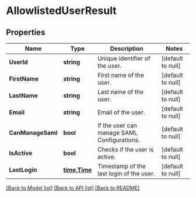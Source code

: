 # AllowlistedUserResult

## Properties
Name | Type | Description | Notes
------------ | ------------- | ------------- | -------------
**UserId** | **string** | Unique identifier of the user. | [default to null]
**FirstName** | **string** | First name of the user. | [default to null]
**LastName** | **string** | Last name of the user. | [default to null]
**Email** | **string** | Email of the user. | [default to null]
**CanManageSaml** | **bool** | If the user can manage SAML Configurations. | [default to null]
**IsActive** | **bool** | Checks if the user is active. | [default to null]
**LastLogin** | [**time.Time**](time.Time.md) | Timestamp of the last login of the user. | [default to null]

[[Back to Model list]](../README.md#documentation-for-models) [[Back to API list]](../README.md#documentation-for-api-endpoints) [[Back to README]](../README.md)

